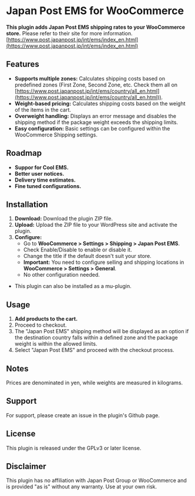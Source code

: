 # Japan Post EMS for WooCommerce

**This plugin adds Japan Post EMS shipping rates to your WooCommerce store.** Please refer to their site for more information. [https://www.post.japanpost.jp/int/ems/index_en.html](https://www.post.japanpost.jp/int/ems/index_en.html)

## Features

* **Supports multiple zones:** Calculates shipping costs based on predefined zones (First Zone, Second Zone, etc. Check them all on [https://www.post.japanpost.jp/int/ems/country/all_en.html](https://www.post.japanpost.jp/int/ems/country/all_en.html)).
* **Weight-based pricing:** Calculates shipping costs based on the weight of the items in the cart.
* **Overweight handling:** Displays an error message and disables the shipping method if the package weight exceeds the shipping limits.
* **Easy configuration:** Basic settings can be configured within the WooCommerce Shipping settings.

## Roadmap

* **Suppor for Cool EMS.**
* **Better user notices.**
* **Delivery time estimates.**
* **Fine tuned configurations.**

## Installation

1. **Download:** Download the plugin ZIP file.
2. **Upload:** Upload the ZIP file to your WordPress site and activate the plugin.
3. **Configure:** 
    * Go to **WooCommerce > Settings > Shipping > Japan Post EMS**.
    * Check Enable/Disable to enable or disable it.
    * Change the title if the default doesn't suit your store.
    * **Important:** You need to configure selling and shipping locations in **WooCommerce > Settings > General**.
    * No other configuration needed.
  
* This plugin can also be installed as a mu-plugin.

## Usage

1. **Add products to the cart.**
2. Proceed to checkout.
3. The "Japan Post EMS" shipping method will be displayed as an option if the destination country falls within a defined zone and the package weight is within the allowed limits.
4. Select "Japan Post EMS" and proceed with the checkout process.

## Notes

Prices are denominated in yen, while weights are measured in kilograms.

## Support

For support, please create an issue in the plugin's Github page.

## License

This plugin is released under the GPLv3 or later license.

## Disclaimer

This plugin has no affiliation with Japan Post Group or WooCommerce and is provided "as is" without any warranty. Use at your own risk.
